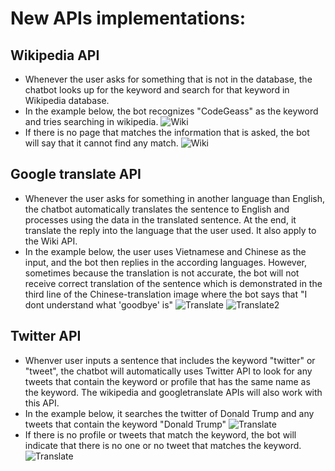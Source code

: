 # New APIs implementations:
## Wikipedia API
- Whenever the user asks for something that is not in the database, the chatbot looks up for the keyword and search for that keyword in Wikipedia database.
- In the example below, the bot recognizes "CodeGeass" as the keyword and tries searching in wikipedia.
![Wiki](https://media.discordapp.net/attachments/832035518903484458/832035534255423498/unknown.png)
- If there is no page that matches the information that is asked, the bot will say that it cannot find any match.
![Wiki](https://cdn.discordapp.com/attachments/832035518903484458/832052705308311582/unknown.png)

## Google translate API
- Whenever the user asks for something in another language than English, the chatbot automatically translates the sentence to English and processes using the data in the translated sentence. At the end, it translate the reply into the language that the user used. It also apply to the Wiki API. 
- In the example below, the user uses Vietnamese and Chinese as the input, and the bot then replies in the according languages. However, sometimes because the translation is not accurate, the bot will not receive correct translation of the sentence which is demonstrated in the third line of the Chinese-translation image where the bot says that "I dont understand what 'goodbye' is"
![Translate](https://media.discordapp.net/attachments/832035518903484458/832046059094016020/Translate.png?width=1379&height=670)
![Translate2](https://media.discordapp.net/attachments/832035518903484458/832047709531537479/Translate.png?width=1379&height=670)

## Twitter API
- Whenver user inputs a sentence that includes the keyword "twitter" or "tweet", the chatbot will automatically uses Twitter API to look for any tweets that contain the keyword or profile that has the same name as the keyword. The wikipedia and googletranslate APIs will also work with this API.
- In the example below, it searches the twitter of Donald Trump and any tweets that contain the keyword "Donald Trump"
![Translate](https://media.discordapp.net/attachments/832035518903484458/832046059094016020/Translate.png?width=1379&height=670)
- If there is no profile or tweets that match the keyword, the bot will indicate that there is no one or no tweet that matches the keyword.
![Translate](https://media.discordapp.net/attachments/832035518903484458/832053962562994186/unknown.png)
